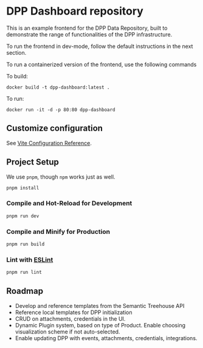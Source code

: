 # DPP Dashboard repository

This is an example frontend for the DPP Data Repository, built to demonstrate the range of functionalities of the DPP infrastructure.

To run the frontend in dev-mode, follow the default instructions in the next section.

To run a containerized version of the frontend, use the following commands

To build:

```shell
docker build -t dpp-dashboard:latest .
```

To run:

```shell
docker run -it -d -p 80:80 dpp-dashboard
```

## Customize configuration

See [Vite Configuration Reference](https://vitejs.dev/config/).

## Project Setup

We use `pnpm`, though `npm` works just as well.

```sh
pnpm install
```

### Compile and Hot-Reload for Development

```sh
pnpm run dev
```

### Compile and Minify for Production

```sh
pnpm run build
```

### Lint with [ESLint](https://eslint.org/)

```sh
pnpm run lint
```

## Roadmap

- Develop and reference templates from the Semantic Treehouse API
- Reference local templates for DPP initialization
- CRUD on attachments, credentials in the UI.
- Dynamic Plugin system, based on type of Product. Enable choosing visualization scheme if not auto-selected.
- Enable updating DPP with events, attachments, credentials, integrations.
